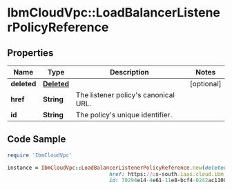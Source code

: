 # IbmCloudVpc::LoadBalancerListenerPolicyReference

## Properties

Name | Type | Description | Notes
------------ | ------------- | ------------- | -------------
**deleted** | [**Deleted**](Deleted.md) |  | [optional] 
**href** | **String** | The listener policy&#39;s canonical URL. | 
**id** | **String** | The policy&#39;s unique identifier. | 

## Code Sample

```ruby
require 'IbmCloudVpc'

instance = IbmCloudVpc::LoadBalancerListenerPolicyReference.new(deleted: null,
                                 href: https://us-south.iaas.cloud.ibm.com/v1/load_balancers/dd754295-e9e0-4c9d-bf6c-58fbc59e5727/listeners/70294e14-4e61-11e8-bcf4-0242ac110004/policies/f3187486-7b27-4c79-990c-47d33c0e2278,
                                 id: 70294e14-4e61-11e8-bcf4-0242ac110004)
```


